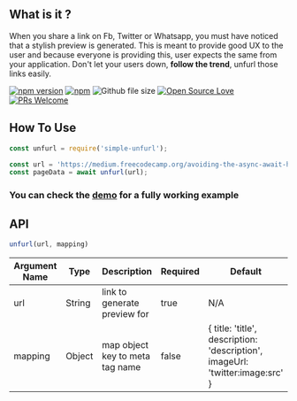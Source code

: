 ## What is it ?

When you share a link on Fb, Twitter or Whatsapp, you must have noticed that a stylish preview is generated. This is meant to provide good UX to the user and because everyone is providing this, user expects the same from your application. Don't let your users down, **follow the trend**, unfurl those links easily.

[![npm version](https://badge.fury.io/js/simple-unfurl.svg)](https://badge.fury.io/js/simple-unfurl) [![npm](https://img.shields.io/npm/dm/simple-unfurl.svg)](https://www.npmjs.com/package/simple-unfurl) 
![Github file size](https://img.shields.io/github/size/itaditya/simple-unfurl/index.js.svg)
 [![Open Source Love](https://badges.frapsoft.com/os/mit/mit.svg?v=102)](https://badge.fury.io/js/simple-unfurl) [![PRs Welcome](https://img.shields.io/badge/PRs-welcome-brightgreen.svg)](http://makeapullrequest.com) 

## How To Use

```js
const unfurl = require('simple-unfurl');

const url = 'https://medium.freecodecamp.org/avoiding-the-async-await-hell-c77a0fb71c4c';
const pageData = await unfurl(url);
```

### You can check the [demo](/demo) for a fully working example

## API

```js
unfurl(url, mapping)
```
| Argument Name  | Type   | Description                     | Required | Default |
| -------------  | ------ | ----------------------------    | -------- | ------- |
| url            | String | link to generate preview for    | true     | N/A     |
| mapping        | Object | map object key to meta tag name | false    | { title: 'title', description: 'description', imageUrl: 'twitter:image:src' } |
